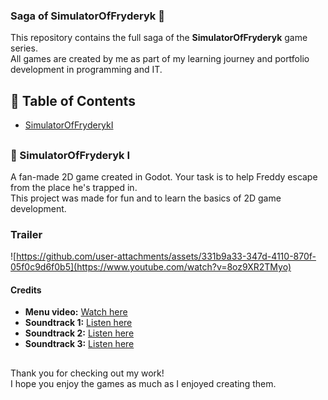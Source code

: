 
### Saga of SimulatorOfFryderyk 🧸

This repository contains the full saga of the **SimulatorOfFryderyk** game series.  
All games are created by me as part of my learning journey and portfolio development in programming and IT.


## 📑 Table of Contents

- [SimulatorOfFryderykI](#-simulatoroffryderyk-i)

##
### 🐻 SimulatorOfFryderyk I

A fan-made 2D game created in Godot. Your task is to help Freddy escape from the place he's trapped in.  
This project was made for fun and to learn the basics of 2D game development.

### Trailer
![https://github.com/user-attachments/assets/331b9a33-347d-4110-870f-05f0c9d6f0b5](https://www.youtube.com/watch?v=8oz9XR2TMyo)



#### Credits

- **Menu video:** [Watch here](https://www.youtube.com/watch?v=ju8tpBkg3ZY)  
- **Soundtrack 1:** [Listen here](https://www.youtube.com/watch?v=S1yHc4yd3WU)  
- **Soundtrack 2:** [Listen here](https://www.youtube.com/watch?v=oiQ-Amo3zek)  
- **Soundtrack 3:** [Listen here](https://www.youtube.com/shorts/HbUXXd-XrfU)

##
Thank you for checking out my work!  
I hope you enjoy the games as much as I enjoyed creating them.
